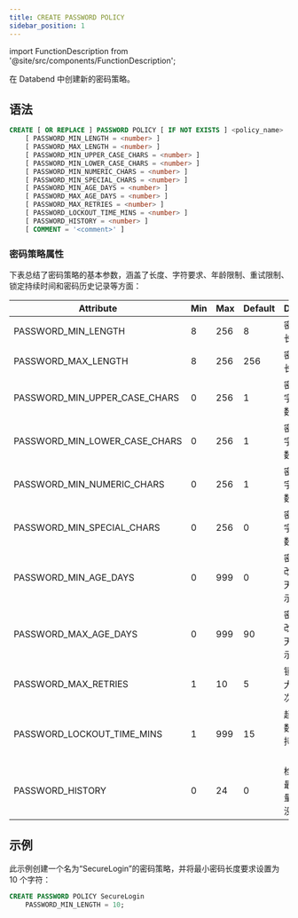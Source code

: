 ```yaml
---
title: CREATE PASSWORD POLICY
sidebar_position: 1
---
```

import FunctionDescription from '@site/src/components/FunctionDescription';

<FunctionDescription description="Introduced or updated: v1.2.339"/>

在 Databend 中创建新的密码策略。

## 语法

```sql
CREATE [ OR REPLACE ] PASSWORD POLICY [ IF NOT EXISTS ] <policy_name>
    [ PASSWORD_MIN_LENGTH = <number> ]
    [ PASSWORD_MAX_LENGTH = <number> ]
    [ PASSWORD_MIN_UPPER_CASE_CHARS = <number> ]
    [ PASSWORD_MIN_LOWER_CASE_CHARS = <number> ]
    [ PASSWORD_MIN_NUMERIC_CHARS = <number> ]
    [ PASSWORD_MIN_SPECIAL_CHARS = <number> ]
    [ PASSWORD_MIN_AGE_DAYS = <number> ]
    [ PASSWORD_MAX_AGE_DAYS = <number> ]
    [ PASSWORD_MAX_RETRIES = <number> ]
    [ PASSWORD_LOCKOUT_TIME_MINS = <number> ]
    [ PASSWORD_HISTORY = <number> ]
    [ COMMENT = '<comment>' ]
```

### 密码策略属性

下表总结了密码策略的基本参数，涵盖了长度、字符要求、年龄限制、重试限制、锁定持续时间和密码历史记录等方面：

| Attribute                     | Min | Max | Default | Description                                                                          |
|-------------------------------|-----|-----|---------|--------------------------------------------------------------------------------------|
| PASSWORD_MIN_LENGTH           | 8   | 256 | 8       | 密码的最小长度                                                                      |
| PASSWORD_MAX_LENGTH           | 8   | 256 | 256     | 密码的最大长度                                                                      |
| PASSWORD_MIN_UPPER_CASE_CHARS | 0   | 256 | 1       | 密码中大写字符的最小数量                                                              |
| PASSWORD_MIN_LOWER_CASE_CHARS | 0   | 256 | 1       | 密码中小写字符的最小数量                                                              |
| PASSWORD_MIN_NUMERIC_CHARS    | 0   | 256 | 1       | 密码中数字字符的最小数量                                                              |
| PASSWORD_MIN_SPECIAL_CHARS    | 0   | 256 | 0       | 密码中特殊字符的最小数量                                                              |
| PASSWORD_MIN_AGE_DAYS         | 0   | 999 | 0       | 密码可以修改前的最小天数（0 表示没有限制）                                                 |
| PASSWORD_MAX_AGE_DAYS         | 0   | 999 | 90      | 密码必须修改前的最大天数（0 表示没有限制）                                                 |
| PASSWORD_MAX_RETRIES          | 1   | 10  | 5       | 锁定前的最大密码重试次数                                                              |
| PASSWORD_LOCKOUT_TIME_MINS    | 1   | 999 | 15      | 超过重试次数后的锁定持续时间（分钟）                                                        |
| PASSWORD_HISTORY              | 0   | 24  | 0       | 检查重复的最近密码数量（0 表示没有限制）                                                    |

## 示例

此示例创建一个名为“SecureLogin”的密码策略，并将最小密码长度要求设置为 10 个字符：

```sql
CREATE PASSWORD POLICY SecureLogin
    PASSWORD_MIN_LENGTH = 10;
```